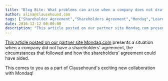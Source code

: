 ```yaml
---
title: "Blog Bite: What problems can arise when a company does not draft a shareholders' agreement?"
author: alina@clausehound.com
tags: ["Shareholder Agreement","Shareholders Agreement","Mondaq","Learn","Australia","shareholder"]
date: 2016-12-12 00:00:00
description: "This article posted on our partner site Mondaq.com presents a situation when a company did not have a shareholders' agreement, the circumstances that followed and how the shareholders' agreement coul..."
---
```


[This article posted on our partner site Mondaq.com](http://www.mondaq.com/australia/x/551928/Shareholders/Do+I+need+a+Shareholders+Agreement+Lessons+from+a+burger+bun+fight) presents a situation when a company did not have a shareholders' agreement, the circumstances that followed and how the shareholders' agreement could have aided.

This comes to you as a part of Clausehound's exciting new collaboration with Mondaq!
